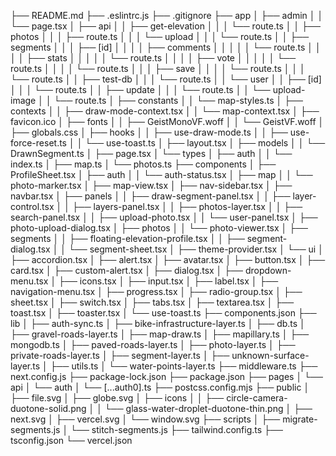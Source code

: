 ├── README.md
├── .eslintrc.js
├── .gitignore
├── app
│   ├── admin
│   │   └── page.tsx
│   ├── api
│   │   ├── get-elevation
│   │   │   └── route.ts
│   │   ├── photos
│   │   │   ├── route.ts
│   │   │   └── upload
│   │   │       └── route.ts
│   │   ├── segments
│   │   │   ├── [id]
│   │   │   │   ├── comments
│   │   │   │   │   └── route.ts
│   │   │   │   ├── stats
│   │   │   │   │   └── route.ts
│   │   │   │   ├── vote
│   │   │   │   │   └── route.ts
│   │   │   │   └── route.ts
│   │   │   ├── save
│   │   │   │   └── route.ts
│   │   │   └── route.ts
│   │   ├── test-db
│   │   │   └── route.ts
│   │   └── user
│   │       ├── [id]
│   │       │   └── route.ts
│   │       ├── update
│   │       │   └── route.ts
│   │       └── upload-image
│   │           └── route.ts
│   ├── constants
│   │   └── map-styles.ts
│   ├── contexts
│   │   ├── draw-mode-context.tsx
│   │   └── map-context.tsx
│   ├── favicon.ico
│   ├── fonts
│   │   ├── GeistMonoVF.woff
│   │   └── GeistVF.woff
│   ├── globals.css
│   ├── hooks
│   │   ├── use-draw-mode.ts
│   │   ├── use-force-reset.ts
│   │   └── use-toast.ts
│   ├── layout.tsx
│   ├── models
│   │   └── DrawnSegment.ts
│   ├── page.tsx
│   └── types
│       ├── auth
│       │   └── index.ts
│       ├── map.ts
│       └── photos.ts
├── components
│   ├── ProfileSheet.tsx
│   ├── auth
│   │   └── auth-status.tsx
│   ├── map
│   │   └── photo-marker.tsx
│   ├── map-view.tsx
│   ├── nav-sidebar.tsx
│   ├── navbar.tsx
│   ├── panels
│   │   ├── draw-segment-panel.tsx
│   │   ├── layer-control.tsx
│   │   ├── layers-panel.tsx
│   │   ├── photos-layer.tsx
│   │   ├── search-panel.tsx
│   │   ├── upload-photo.tsx
│   │   └── user-panel.tsx
│   ├── photo-upload-dialog.tsx
│   ├── photos
│   │   └── photo-viewer.tsx
│   ├── segments
│   │   ├── floating-elevation-profile.tsx
│   │   ├── segment-dialog.tsx
│   │   └── segment-sheet.tsx
│   ├── theme-provider.tsx
│   └── ui
│       ├── accordion.tsx
│       ├── alert.tsx
│       ├── avatar.tsx
│       ├── button.tsx
│       ├── card.tsx
│       ├── custom-alert.tsx
│       ├── dialog.tsx
│       ├── dropdown-menu.tsx
│       ├── icons.tsx
│       ├── input.tsx
│       ├── label.tsx
│       ├── navigation-menu.tsx
│       ├── progress.tsx
│       ├── radio-group.tsx
│       ├── sheet.tsx
│       ├── switch.tsx
│       ├── tabs.tsx
│       ├── textarea.tsx
│       ├── toast.tsx
│       ├── toaster.tsx
│       └── use-toast.ts
├── components.json
├── lib
│   ├── auth-sync.ts
│   ├── bike-infrastructure-layer.ts
│   ├── db.ts
│   ├── gravel-roads-layer.ts
│   ├── map-draw.ts
│   ├── mapillary.ts
│   ├── mongodb.ts
│   ├── paved-roads-layer.ts
│   ├── photo-layer.ts
│   ├── private-roads-layer.ts
│   ├── segment-layer.ts
│   ├── unknown-surface-layer.ts
│   ├── utils.ts
│   └── water-points-layer.ts
├── middleware.ts
├── next.config.js
├── package-lock.json
├── package.json
├── pages
│   └── api
│       └── auth
│           └── [...auth0].ts
├── postcss.config.mjs
├── public
│   ├── file.svg
│   ├── globe.svg
│   ├── icons
│   │   ├── circle-camera-duotone-solid.png
│   │   └── glass-water-droplet-duotone-thin.png
│   ├── next.svg
│   ├── vercel.svg
│   └── window.svg
├── scripts
│   ├── migrate-segments.js
│   └── stitch-segments.js
├── tailwind.config.ts
├── tsconfig.json
└── vercel.json
